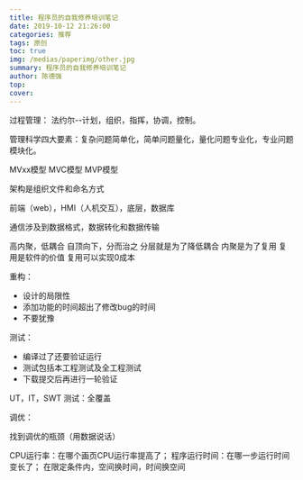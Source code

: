 ```yaml
---
title: 程序员的自我修养培训笔记
date: 2019-10-12 21:26:00
categories: 推荐
tags: 原创
toc: true
img: /medias/paperimg/other.jpg
summary: 程序员的自我修养培训笔记
author: 陈德强
top: 
cover: 
---
```


过程管理：
法约尔--计划，组织，指挥，协调，控制。

管理科学四大要素：复杂问题简单化，简单问题量化，量化问题专业化，专业问题模块化。

MVxx模型
MVC模型
MVP模型

架构是组织文件和命名方式

前端（web），HMI（人机交互），底层，数据库

通信涉及到数据格式，数据转化和数据传输

高内聚，低耦合
自顶向下，分而治之
分层就是为了降低耦合
内聚是为了复用
复用是软件的价值
复用可以实现0成本

重构：
- 设计的局限性
- 添加功能的时间超出了修改bug的时间
- 不要犹豫

测试：
- 编译过了还要验证运行
- 测试包括本工程测试及全工程测试
- 下载提交后再进行一轮验证

UT，IT，SWT
测试：全覆盖

调优：

找到调优的瓶颈（用数据说话）

CPU运行率：在哪个画页CPU运行率提高了；
程序运行时间：在哪一步运行时间变长了；
在限定条件内，空间换时间，时间换空间